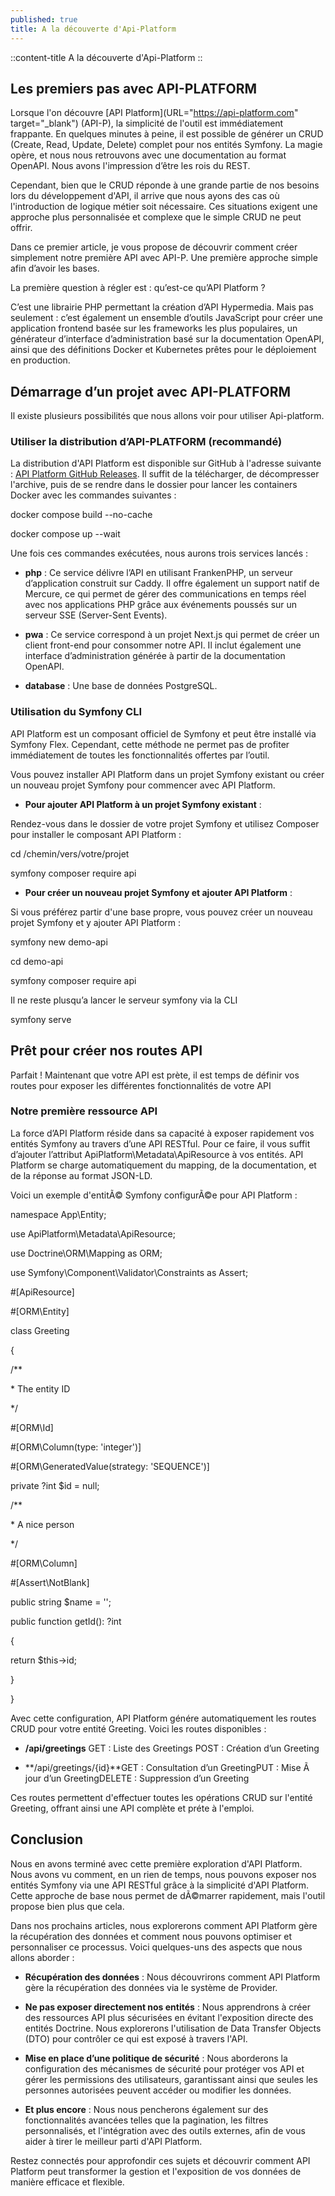 ```yaml
---
published: true
title: A la découverte d'Api-Platform
---
```

::content-title
A la découverte d'Api-Platform
::

## Les premiers pas avec API-PLATFORM

Lorsque l'on découvre [API Platform](URL="https://api-platform.com" target="_blank") (API-P), la simplicité de l'outil est immédiatement frappante. En quelques minutes à peine, il est possible de générer un CRUD (Create, Read, Update, Delete) complet pour nos entités Symfony. La magie opère, et nous nous retrouvons avec une documentation au format OpenAPI. Nous avons l'impression d’être les rois du REST.

Cependant, bien que le CRUD réponde à une grande partie de nos besoins lors du développement d'API, il arrive que nous ayons des cas où l'introduction de logique métier soit nécessaire. Ces situations exigent une approche plus personnalisée et complexe que le simple CRUD ne peut offrir.

Dans ce premier article, je vous propose de découvrir comment créer simplement notre première API avec API-P. Une première approche simple afin d’avoir les bases.

La première question à régler est : qu’est-ce qu’API Platform ?

C’est une librairie PHP permettant la création d’API Hypermedia. Mais pas seulement : c’est également un ensemble d’outils JavaScript pour créer une application frontend basée sur les frameworks les plus populaires, un générateur d’interface d’administration basé sur la documentation OpenAPI, ainsi que des définitions Docker et Kubernetes prêtes pour le déploiement en production.

## Démarrage d’un projet avec API-PLATFORM

Il existe plusieurs possibilités que nous allons voir pour utiliser Api-platform.

### Utiliser la distribution d’API-PLATFORM (recommandé)

La distribution d'API Platform est disponible sur GitHub à l'adresse suivante : [API Platform GitHub Releases](https://github.com/api-platform/api-platform/releases/latest). Il suffit de la télécharger, de décompresser l'archive, puis de se rendre dans le dossier pour lancer les containers Docker avec les commandes suivantes :

docker compose build --no-cache 

docker compose up --wait

Une fois ces commandes exécutées, nous aurons trois services lancés :

*   **php** : Ce service délivre l’API en utilisant FrankenPHP, un serveur d’application construit sur Caddy. Il offre également un support natif de Mercure, ce qui permet de gérer des communications en temps réel avec nos applications PHP grâce aux événements poussés sur un serveur SSE (Server-Sent Events).

*   **pwa** : Ce service correspond à un projet Next.js qui permet de créer un client front-end pour consommer notre API. Il inclut également une interface d’administration générée à partir de la documentation OpenAPI.

*   **database** : Une base de données PostgreSQL.


### Utilisation du Symfony CLI

API Platform est un composant officiel de Symfony et peut être installé via Symfony Flex. Cependant, cette méthode ne permet pas de profiter immédiatement de toutes les fonctionnalités offertes par l’outil.

Vous pouvez installer API Platform dans un projet Symfony existant ou créer un nouveau projet Symfony pour commencer avec API Platform.

*   **Pour ajouter API Platform à un projet Symfony existant** :


Rendez-vous dans le dossier de votre projet Symfony et utilisez Composer pour installer le composant API Platform :

cd /chemin/vers/votre/projet

symfony composer require api

*   **Pour créer un nouveau projet Symfony et ajouter API Platform** :


Si vous préférez partir d'une base propre, vous pouvez créer un nouveau projet Symfony et y ajouter API Platform :

symfony new demo-api

cd demo-api

symfony composer require api

Il ne reste plusqu’a lancer le serveur symfony via la CLI

symfony serve

## Prêt pour créer nos routes API

Parfait ! Maintenant que votre API est prète, il est temps de définir vos routes pour exposer les différentes fonctionnalités de votre API

### Notre première ressource API

La force d’API Platform réside dans sa capacité à exposer rapidement vos entités Symfony au travers d’une API RESTful. Pour ce faire, il vous suffit d’ajouter l’attribut ApiPlatform\\Metadata\\ApiResource à vos entités. API Platform se charge automatiquement du mapping, de la documentation, et de la réponse au format JSON-LD.

Voici un exemple d'entitÃ© Symfony configurÃ©e pour API Platform :

namespace App\\Entity;

use ApiPlatform\\Metadata\\ApiResource;

use Doctrine\\ORM\\Mapping as ORM;

use Symfony\\Component\\Validator\\Constraints as Assert;

#\[ApiResource\]

#\[ORM\\Entity\]

class Greeting

{

/\*\*

\* The entity ID

\*/

#\[ORM\\Id\]

#\[ORM\\Column(type: 'integer')\]

#\[ORM\\GeneratedValue(strategy: 'SEQUENCE')\]

private ?int $id = null;

/\*\*

\* A nice person

\*/

#\[ORM\\Column\]

#\[Assert\\NotBlank\]

public string $name = '';

public function getId(): ?int

{

return $this->id;

}

}

Avec cette configuration, API Platform génére automatiquement les routes CRUD pour votre entité Greeting. Voici les routes disponibles :

*   **/api/greetings**
GET : Liste des Greetings
POST : Création d’un Greeting

*   **/api/greetings/{id}**GET : Consultation d’un GreetingPUT : Mise Ã  jour d’un GreetingDELETE : Suppression d’un Greeting


Ces routes permettent d'effectuer toutes les opérations CRUD sur l'entité Greeting, offrant ainsi une API complète et préte à l'emploi.

## Conclusion

Nous en avons terminé avec cette première exploration d'API Platform. Nous avons vu comment, en un rien de temps, nous pouvons exposer nos entités Symfony via une API RESTful grâce à la simplicité d'API Platform. Cette approche de base nous permet de dÃ©marrer rapidement, mais l'outil propose bien plus que cela.

Dans nos prochains articles, nous explorerons comment API Platform gère la récupération des données et comment nous pouvons optimiser et personnaliser ce processus. Voici quelques-uns des aspects que nous allons aborder :

*   **Récupération des données** : Nous découvrirons comment API Platform gère la récupération des données via le système de Provider.

*   **Ne pas exposer directement nos entités** : Nous apprendrons à créer des ressources API plus sécurisées en évitant l'exposition directe des entités Doctrine. Nous explorerons l'utilisation de Data Transfer Objects (DTO) pour contrôler ce qui est exposé à travers l'API.

*   **Mise en place d’une politique de sécurité** : Nous aborderons la configuration des mécanismes de sécurité pour protéger vos API et gérer les permissions des utilisateurs, garantissant ainsi que seules les personnes autorisées peuvent accéder ou modifier les données.

*   **Et plus encore** : Nous nous pencherons également sur des fonctionnalités avancées telles que la pagination, les filtres personnalisés, et l'intégration avec des outils externes, afin de vous aider à tirer le meilleur parti d'API Platform.


Restez connectés pour approfondir ces sujets et découvrir comment API Platform peut transformer la gestion et l'exposition de vos données de manière efficace et flexible.
